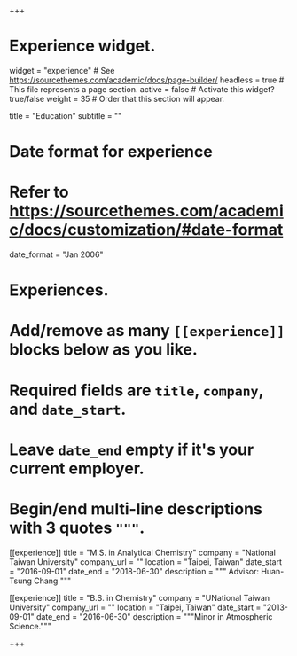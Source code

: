 +++
# Experience widget.
widget = "experience"  # See https://sourcethemes.com/academic/docs/page-builder/
headless = true  # This file represents a page section.
active = false  # Activate this widget? true/false
weight = 35  # Order that this section will appear.

title = "Education"
subtitle = ""

# Date format for experience
#   Refer to https://sourcethemes.com/academic/docs/customization/#date-format
date_format = "Jan 2006"

# Experiences.
#   Add/remove as many `[[experience]]` blocks below as you like.
#   Required fields are `title`, `company`, and `date_start`.
#   Leave `date_end` empty if it's your current employer.
#   Begin/end multi-line descriptions with 3 quotes `"""`.
[[experience]]
  title = "M.S. in Analytical Chemistry"
  company = "National Taiwan University"
  company_url = ""
  location = "Taipei, Taiwan"
  date_start = "2016-09-01"
  date_end = "2018-06-30"
  description = """
  Advisor: Huan-Tsung Chang
  """

[[experience]]
  title = "B.S. in Chemistry"
  company = "UNational Taiwan University"
  company_url = ""
  location = "Taipei, Taiwan"
  date_start = "2013-09-01"
  date_end = "2016-06-30"
  description = """Minor in Atmospheric Science."""

+++
